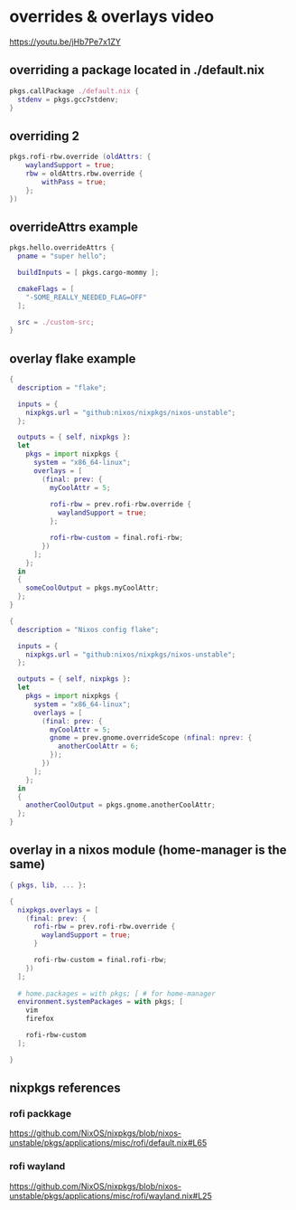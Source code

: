 # overrides & overlays video
https://youtu.be/jHb7Pe7x1ZY

## overriding a package located in ./default.nix

```nix
pkgs.callPackage ./default.nix {
  stdenv = pkgs.gcc7stdenv;
}

```

## overriding 2

```nix
pkgs.rofi-rbw.override (oldAttrs: {
    waylandSupport = true;
    rbw = oldAttrs.rbw.override { 
        withPass = true; 
    };
})
```

## overrideAttrs example

```nix
pkgs.hello.overrideAttrs {
  pname = "super hello";

  buildInputs = [ pkgs.cargo-mommy ];

  cmakeFlags = [
    "-SOME_REALLY_NEEDED_FLAG=OFF"
  ];

  src = ./custom-src;
}
```


## overlay flake example

```nix
{
  description = "flake";

  inputs = {
    nixpkgs.url = "github:nixos/nixpkgs/nixos-unstable";
  };

  outputs = { self, nixpkgs }: 
  let
    pkgs = import nixpkgs {
      system = "x86_64-linux";
      overlays = [
        (final: prev: {
          myCoolAttr = 5;
          
          rofi-rbw = prev.rofi-rbw.override {
            waylandSupport = true;
          };

          rofi-rbw-custom = final.rofi-rbw;
        })
      ];
    };
  in
  {
    someCoolOutput = pkgs.myCoolAttr;
  };
}
```

```nix
{
  description = "Nixos config flake";

  inputs = {
    nixpkgs.url = "github:nixos/nixpkgs/nixos-unstable";
  };

  outputs = { self, nixpkgs }: 
  let
    pkgs = import nixpkgs {
      system = "x86_64-linux";
      overlays = [
        (final: prev: {
          myCoolAttr = 5;
          gnome = prev.gnome.overrideScope (nfinal: nprev: {
            anotherCoolAttr = 6;
          });
        })
      ];
    };
  in
  {
    anotherCoolOutput = pkgs.gnome.anotherCoolAttr;
  };
}
```

## overlay in a nixos module (home-manager is the same)

```nix
{ pkgs, lib, ... }: 

{
  nixpkgs.overlays = [
    (final: prev: {
      rofi-rbw = prev.rofi-rbw.override {
        waylandSupport = true;
      }

      rofi-rbw-custom = final.rofi-rbw;
    })
  ];
    
  # home.packages = with pkgs; [ # for home-manager
  environment.systemPackages = with pkgs; [
    vim
    firefox

    rofi-rbw-custom
  ];

}
```

## nixpkgs references

### rofi packkage
https://github.com/NixOS/nixpkgs/blob/nixos-unstable/pkgs/applications/misc/rofi/default.nix#L65

### rofi wayland
https://github.com/NixOS/nixpkgs/blob/nixos-unstable/pkgs/applications/misc/rofi/wayland.nix#L25
